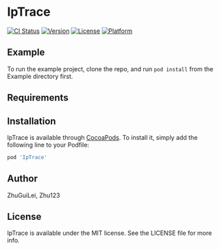 # IpTrace

[![CI Status](https://img.shields.io/travis/ZhuGuiLei/IpTrace.svg?style=flat)](https://travis-ci.org/ZhuGuiLei/IpTrace)
[![Version](https://img.shields.io/cocoapods/v/IpTrace.svg?style=flat)](https://cocoapods.org/pods/IpTrace)
[![License](https://img.shields.io/cocoapods/l/IpTrace.svg?style=flat)](https://cocoapods.org/pods/IpTrace)
[![Platform](https://img.shields.io/cocoapods/p/IpTrace.svg?style=flat)](https://cocoapods.org/pods/IpTrace)

## Example

To run the example project, clone the repo, and run `pod install` from the Example directory first.

## Requirements

## Installation

IpTrace is available through [CocoaPods](https://cocoapods.org). To install
it, simply add the following line to your Podfile:

```ruby
pod 'IpTrace'
```

## Author

ZhuGuiLei, Zhu123

## License

IpTrace is available under the MIT license. See the LICENSE file for more info.
